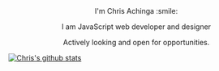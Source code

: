 <div align="center">
I'm Chris Achinga :smile:

I am JavaScript web developer and designer

Actively looking and open for opportunities.

</div>


[![Chris's github stats](https://github-readme-stats.vercel.app/api?username=ChrisAchinga&show_icons=true&theme=monokai)](https://github.com/ChrisAchinga/github-readme-stats)
